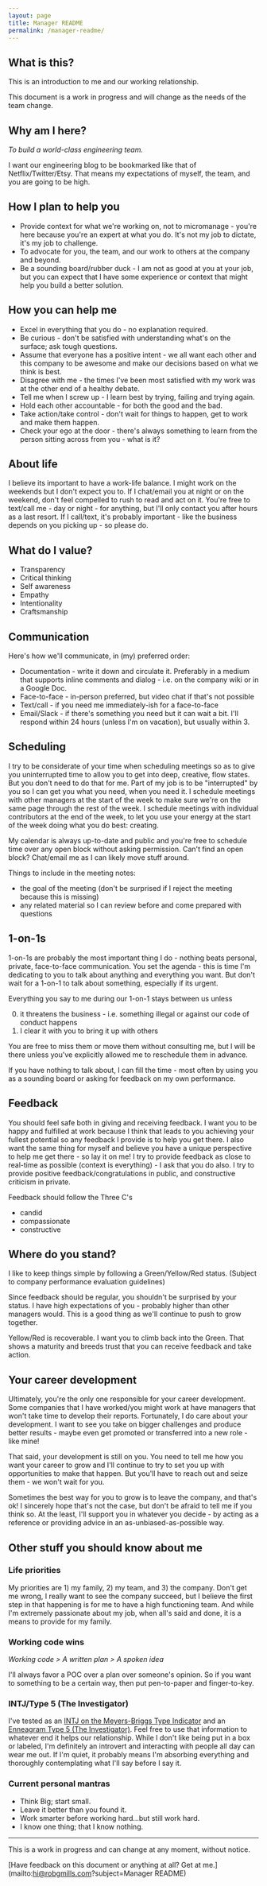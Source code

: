 ```yaml
---
layout: page
title: Manager README
permalink: /manager-readme/
---
```


## What is this?

This is an introduction to me and our working relationship.

This document is a work in progress and will change as the needs of the team change.

## Why am I here?

_To build a world-class engineering team._

I want our engineering blog to be bookmarked like that of Netflix/Twitter/Etsy.
That means my expectations of myself, the team, and you are going to be high. 

## How I plan to help you

* Provide context for what we're working on, not to micromanage - you're here because you're an expert at what you do. It's not my job to dictate, it's my job to challenge.
* To advocate for you, the team, and our work to others at the company and beyond.
* Be a sounding board/rubber duck - I am not as good at you at your job, but you can expect that I have some experience or context that might help you build a better solution.

## How you can help me

* Excel in everything that you do - no explanation required.
* Be curious - don't be satisfied with understanding what's on the surface; ask tough questions.
* Assume that everyone has a positive intent - we all want each other and this company to be awesome and make our decisions based on what we think is best.
* Disagree with me - the times I've been most satisfied with my work was at the other end of a healthy debate.
* Tell me when I screw up - I learn best by trying, failing and trying again.
* Hold each other accountable - for both the good and the bad.
* Take action/take control - don't wait for things to happen, get to work and make them happen.
* Check your ego at the door - there's always something to learn from the person sitting across from you - what is it?

## About life

I believe its important to have a work-life balance.
I might work on the weekends but I don't expect you to.
If I chat/email you at night or on the weekend, don't feel compelled to rush to read and act on it.
You're free to text/call me - day or night - for anything, but I'll only contact you after hours as a last resort.
If I call/text, it's probably important - like the business depends on you picking up - so please do.

## What do I value?

* Transparency
* Critical thinking
* Self awareness
* Empathy
* Intentionality
* Craftsmanship

## Communication

Here's how we'll communicate, in (my) preferred order:

* Documentation - write it down and circulate it.  Preferably in a medium that supports inline comments and dialog - i.e. on the company wiki or in a Google Doc. 
* Face-to-face - in-person preferred, but video chat if that's not possible
* Text/call - if you need me immediately-ish for a face-to-face
* Email/Slack - if there's something you need but it can wait a bit.  I'll respond within 24 hours (unless I'm on vacation), but usually within 3. 

## Scheduling

I try to be considerate of your time when scheduling meetings so as to give you uninterrupted time to allow you to get into deep, creative, flow states.
But you don't need to do that for me.
Part of my job is to be "interrupted" by you so I can get you what you need, when you need it.
I schedule meetings with other managers at the start of the week to make sure we're on the same page through the rest of the week.
I schedule meetings with individual contributors at the end of the week, to let you use your energy at the start of the week doing what you do best: creating.

My calendar is always up-to-date and public and you're free to schedule time over any open block without asking permission.
Can't find an open block?
Chat/email me as I can likely move stuff around.

Things to include in the meeting notes:

* the goal of the meeting (don't be surprised if I reject the meeting because this is missing)
* any related material so I can review before and come prepared with questions

## 1-on-1s

1-on-1s are probably the most important thing I do - nothing beats personal, private, face-to-face communication.
You set the agenda - this is time I'm dedicating to you to talk about anything and everything you want. 
But don't wait for a 1-on-1 to talk about something, especially if its urgent.

Everything you say to me during our 1-on-1 stays between us unless

0. it threatens the business - i.e. something illegal or against our code of conduct happens
0. I clear it with you to bring it up with others

You are free to miss them or move them without consulting me, but I will be there unless you've explicitly allowed me to reschedule them in advance.

If you have nothing to talk about, I can fill the time - most often by using you as a sounding board or asking for feedback on my own performance.

## Feedback

You should feel safe both in giving and receiving feedback.
I want you to be happy and fulfilled at work because I think that leads to you achieving your fullest potential so any feedback I provide is to help you get there.
I also want the same thing for myself and believe you have a unique perspective to help me get there - so lay it on me!
I try to provide feedback as close to real-time as possible (context is everything) - I ask that you do also.
I try to provide positive feedback/congratulations in public, and constructive criticism in private.

Feedback should follow the Three C's

* candid
* compassionate
* constructive

## Where do you stand?

I like to keep things simple by following a Green/Yellow/Red status.
(Subject to company performance evaluation guidelines)

Since feedback should be regular, you shouldn't be surprised by your status.
I have high expectations of you - probably higher than other managers would.
This is a good thing as we'll continue to push to grow together.

Yellow/Red is recoverable.
I want you to climb back into the Green.
That shows a maturity and breeds trust that you can receive feedback and take action.

## Your career development

Ultimately, you're the only one responsible for your career development.
Some companies that I have worked/you might work at have managers that won't take time to develop their reports.
Fortunately, I do care about your development.
I want to see you take on bigger challenges and produce better results - maybe even get promoted or transferred into a new role - like mine!

That said, your development is still on you.
You need to tell me how you want your career to grow and I'll continue to try to set you up with opportunities to make that happen.
But you'll have to reach out and seize them - we won't wait for you.

Sometimes the best way for you to grow is to leave the company, and that's ok!
I sincerely hope that's not the case, but don't be afraid to tell me if you think so.
At the least, I'll support you in whatever you decide - by acting as a reference or providing advice in an as-unbiased-as-possible way. 

## Other stuff you should know about me

### Life priorities

My priorities are 1) my family, 2) my team, and 3) the company.
Don't get me wrong, I really want to see the company succeed, but I believe the first step in that happening is for me to have a high functioning team.
And while I'm extremely passionate about my job, when all's said and done, it is a means to provide for my family.

### Working code wins

_Working code > A written plan > A spoken idea_

I'll always favor a POC over a plan over someone's opinion.
So if you want to something to be a certain way, then put pen-to-paper and finger-to-key.

### INTJ/Type 5 (The Investigator)

I've tested as an [INTJ on the Meyers-Briggs Type Indicator](https://en.wikipedia.org/wiki/INTJ) and an [Enneagram Type 5 (The Investigator)](https://www.enneagraminstitute.com/type-5).
Feel free to use that information to whatever end it helps our relationship.
While I don't like being put in a box or labeled, I'm definitely an introvert and interacting with people all day can wear me out.
If I'm quiet, it probably means I'm absorbing everything and thoroughly contemplating what I'll say before I say it.

### Current personal mantras

* Think Big; start small.
* Leave it better than you found it.
* Work smarter before working hard...but still work hard.
* I know one thing; that I know nothing.

----

This is a work in progress and can change at any moment, without notice.

[Have feedback on this document or anything at all? Get at me.](mailto:hi@robgmills.com?subject=Manager README)
